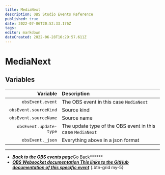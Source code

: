```yaml
---
title: MediaNext
description: OBS Studio Events Reference
published: true
date: 2022-07-06T20:52:33.176Z
tags:
editor: markdown
dateCreated: 2022-06-28T16:29:57.611Z
---
```


# MediaNext

## Variables

|               Variable | Description                                               |
| ----------------------:|:--------------------------------------------------------- |
|       `obsEvent.event` | The OBS event in this case `MediaNext`                    |
|  `obsEvent.sourceKind` | Source kind                                               |
|  `obsEvent.sourceName` | Source name                                               |
| `obsEvent.update-type` | The update type of the OBS event in this case `MediaNext` |
|       `obsEvent._json` | Everything above in a json format                         |

---

- [<i class="mdi mdi-chevron-left"></i>***Back to the OBS events page***Go Back******](/en/Broadcasters/OBS/Events)
- [<i class="mdi mdi-github"></i> ***OBS Websocket documentation ***This links to the GitHub documentation of this specific event******](https://github.com/obsproject/obs-websocket/blob/4.x-current/docs/generated/protocol.md#medianext)
{.btn-grid my-5}
